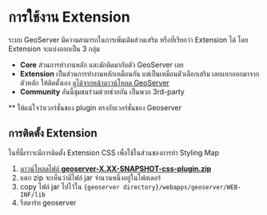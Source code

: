 
# การใช้งาน Extension 

ระบบ GeoServer มีความสามารถในการเพิ่มเติมส่วนเสริม หรือที่เรียกว่า Extension ได้ โดย Extension จะแบ่งออกเป็น 3 กลุ่ม

- **Core** ส่วนการทำงานหลัก และมักติดมากับตัว GeoServer เลย
- **Extension** เป็นส่วนการทำงานหลักเหมือนกัน แต่เป็นเหมือนตัวเลือกเสริม เลยแยกออกมาจากตัวหลัก ให้ติดตั้งเอง [ดูได้จากหน้าดาวน์โหลด GeoServer](http://geoserver.org/release/stable/) 
- **Community** อันนี้ชุมชนร่วมด้วยช่วยกัน เป็นพวก 3rd-party

** ให้แน่ใจว่าเวอร์ชั่นของ plugin ตรงกับเวอร์ชั่นของ Geoserver

## การติดตั้ง Extension 

ในที่นี้เราจะมีการติดตั้ง Extension CSS เพื่อใช้ในส่วนของการทำ Styling Map 

1. [ดาวน์โหลดไฟล์ **geoserver-X.XX-SNAPSHOT-css-plugin.zip**](https://www.dropbox.com/s/tjm6q60zs7x15ez/geoserver-2.19.2-css-plugin.zip?dl=0)
2. แตก zip จะเห็นว่ามีไฟล์ jar จำนวนหนึ่งอยู่ในโฟลเดอร์
3. copy ไฟล์ jar ไปไว้ใน `{geoserver directory}/webapps/geoserver/WEB-INF/lib`
4. รีสตาร์ท geoserver 